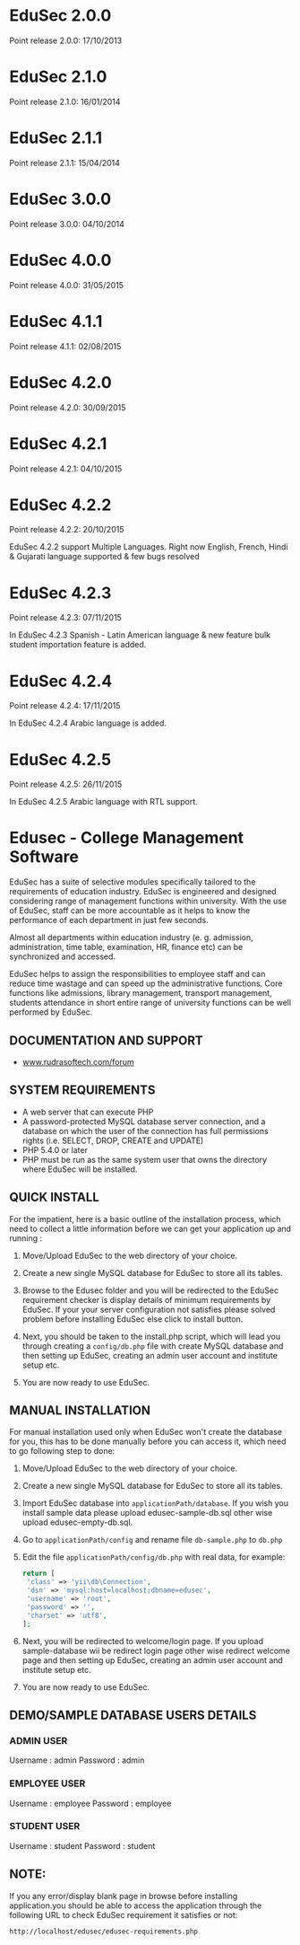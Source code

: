 # EduSec 2.0.0 #
Point release 2.0.0: 17/10/2013

# EduSec 2.1.0 #
Point release 2.1.0: 16/01/2014

# EduSec 2.1.1 #
Point release 2.1.1: 15/04/2014

# EduSec 3.0.0 #
Point release 3.0.0: 04/10/2014

# EduSec 4.0.0 #
Point release 4.0.0: 31/05/2015

# EduSec 4.1.1 #
Point release 4.1.1: 02/08/2015

# EduSec 4.2.0 #
Point release 4.2.0: 30/09/2015

# EduSec 4.2.1 #
Point release 4.2.1: 04/10/2015

# EduSec 4.2.2 #
Point release 4.2.2: 20/10/2015

EduSec 4.2.2 support Multiple Languages. Right now English, French, Hindi & Gujarati language supported & few bugs resolved

# EduSec 4.2.3 #
Point release 4.2.3: 07/11/2015

In EduSec 4.2.3 Spanish - Latin American language & new feature bulk student importation feature is added.

# EduSec 4.2.4 #
Point release 4.2.4: 17/11/2015

In EduSec 4.2.4 Arabic language is added.

# EduSec 4.2.5 #
Point release 4.2.5: 26/11/2015

In EduSec 4.2.5 Arabic language with RTL support.


Edusec - College Management Software
====================================

EduSec has a suite of selective modules specifically tailored to the requirements of education industry. EduSec is engineered and designed considering range of management functions within university. With the use of EduSec, staff can be more accountable as it helps to know the performance of each department in just few seconds. 

Almost all departments within education industry (e. g. admission, administration, time table, examination, HR, finance etc) can be synchronized and accessed. 

EduSec helps to assign the responsibilities to employee staff and can reduce time wastage and can speed up the administrative functions. Core functions like admissions, library management, transport management, students attendance in short entire range of university functions can be well performed by EduSec.


DOCUMENTATION AND SUPPORT
-------------------------
* www.rudrasoftech.com/forum


SYSTEM REQUIREMENTS
-------------------
* A web server that can execute PHP
* A password-protected MySQL database server connection, 
  and a database on which the user of the  connection has 
  full permissions rights (i.e. SELECT, DROP, CREATE and UPDATE)
* PHP 5.4.0 or later
* PHP must be run as the same system user that owns the directory 
  where EduSec will be installed.


QUICK INSTALL
-------------
For the impatient, here is a basic outline of the
installation process, which need to collect a little 
information before we can get your application 
up and running :
 
1) Move/Upload EduSec to the web directory of your choice.

2) Create a new single MySQL database for EduSec to store all
   its tables.

3) Browse to the Edusec folder and you will be redirected 
   to the EduSec requirement checker is display details of 
   minimum requirements by EduSec.
   If your your server configuration not satisfies please 
   solved problem before installing EduSec else click to install button.

4) Next, you should be taken to the install.php script, 
   which will lead you through creating a `config/db.php` 
   file with create MySQL database and then setting up EduSec, 
   creating an admin user account and institute setup etc.    

5) You are now ready to use EduSec.


MANUAL INSTALLATION
-------------------
For manual installation used only when EduSec won't create the database 
for you, this has to be done manually before you can access it,
which need to go following step to done:

1) Move/Upload EduSec to the web directory of your choice.

2) Create a new single MySQL database for EduSec to store all
   its tables.

3) Import EduSec database into `applicationPath/database`.
   If you wish you install sample data please upload edusec-sample-db.sql
   other wise upload edusec-empty-db.sql.   

4) Go to `applicationPath/config` and rename file `db-sample.php` to 
   `db.php`

5) Edit the file `applicationPath/config/db.php` with real data, for example:
   ```php
   return [
	'class' => 'yii\db\Connection',
	'dsn' => 'mysql:host=localhost;dbname=edusec',
	'username' => 'root',
	'password' => '',
	'charset' => 'utf8',
   ];
   ```

6) Next, you will be redirected to welcome/login page.
   If you upload sample-database wii be redirect login page
   other wise redirect welcome page and then setting up EduSec, 
   creating an admin user account and institute setup etc.      

7) You are now ready to use EduSec.


DEMO/SAMPLE DATABASE USERS DETAILS 
----------------------------------
### ADMIN USER
Username : admin
Password : admin

### EMPLOYEE USER
Username : employee
Password : employee

### STUDENT USER
Username : student
Password : student


**NOTE:**
---------- 
If you any error/display blank page in browse before installing application.you should be able to access the application through the following URL to check EduSec requirement it satisfies or not:
~~~
http://localhost/edusec/edusec-requirements.php
~~~
